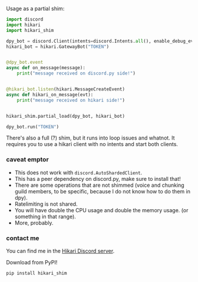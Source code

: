 Usage as a partial shim:

```py
import discord
import hikari
import hikari_shim

dpy_bot = discord.Client(intents=discord.Intents.all(), enable_debug_events=True)
hikari_bot = hikari.GatewayBot("TOKEN")


@dpy_bot.event
async def on_message(message):
    print("message received on discord.py side!")


@hikari_bot.listen(hikari.MessageCreateEvent)
async def hikari_on_message(evt):
    print("message received on hikari side!")


hikari_shim.partial_load(dpy_bot, hikari_bot)

dpy_bot.run("TOKEN")
```

There's also a full (?) shim, but it runs into loop issues and whatnot. It
requires you to use a hikari client with no intents and start both clients.

### caveat emptor

 - This does not work with `discord.AutoShardedClient`.
 - This has a peer dependency on discord.py, make sure to install that!
 - There are some operations that are not shimmed (voice and chunking guild
   members, to be specific, because I do not know how to do them in dpy).
 - Ratelimiting is not shared.
 - You will have double the CPU usage and double the memory usage. (or
   something in that range).
 - More, probably.

### contact me

You can find me in the [Hikari Discord server](https://discord.gg/Jx4cNGG).

Download from PyPI!

`pip install hikari_shim`
